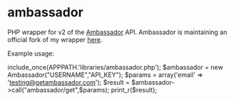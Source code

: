 ambassador
==========

PHP wrapper for v2 of the [Ambassador](https://getambassador.com/) API.
Ambassador is maintaining an official fork of my wrapper [here](https://github.com/GetAmbassador/ambassador).

Example usage:

include_once(APPPATH.'libraries/ambassador.php');
$ambassador = new Ambassador("USERNAME","API_KEY");
$params = array('email' => 'testing@getambassador.com');
$result = $ambassador->call("ambassador/get",$params);
print_r($result);